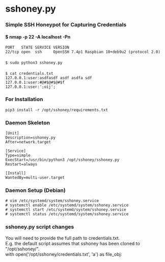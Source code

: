 # sshoney.py
### Simple SSH Honeypot for Capturing Credentials

#### $ nmap -p 22 -A localhost -Pn
    PORT   STATE SERVICE VERSION
    22/tcp open  ssh     OpenSSH 7.4p1 Raspbian 10+deb9u2 (protocol 2.0)
####
    $ sudo python3 sshoney.py
####
    $ cat credentials.txt 
    127.0.0.1:user:asdfasdf asdf asdfa sdf
    127.0.0.1:user:#@#$@#$@#$f
    127.0.0.1:user:';oij';


### For Installation
    pip3 install -r /opt/sshoney/requirements.txt

### Daemon Skeleton

    [Unit]
    Description=sshoney.py
    After=network.target

    [Service]
    Type=simple
    ExecStart=/usr/bin/python3 /opt/sshoney/sshoney.py
    Restart=always

    [Install]
    WantedBy=multi-user.target

### Daemon Setup (Debian)
    # vim /etc/systemd/system/sshoney.service
    # systemctl enable /etc/systemd/system/sshoney.service
    # systemctl start /etc/systemd/system/sshoney.service
    # systemctl status /etc/systemd/system/sshoney.service

### sshoney.py script changes
   You will need to provide the full path to credentials.txt.  
   E.g. the default script assumes that sshoney has been cloned to "/opt/sshoney/".  
   with open('/opt/sshoney/credentials.txt', 'a') as file_obj:  
